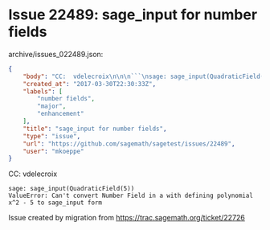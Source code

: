 # Issue 22489: sage_input for number fields

archive/issues_022489.json:
```json
{
    "body": "CC:  vdelecroix\n\n\n```\nsage: sage_input(QuadraticField(5))\nValueError: Can't convert Number Field in a with defining polynomial x^2 - 5 to sage_input form\n```\n\n\n\nIssue created by migration from https://trac.sagemath.org/ticket/22726\n\n",
    "created_at": "2017-03-30T22:30:33Z",
    "labels": [
        "number fields",
        "major",
        "enhancement"
    ],
    "title": "sage_input for number fields",
    "type": "issue",
    "url": "https://github.com/sagemath/sagetest/issues/22489",
    "user": "mkoeppe"
}
```
CC:  vdelecroix


```
sage: sage_input(QuadraticField(5))
ValueError: Can't convert Number Field in a with defining polynomial x^2 - 5 to sage_input form
```



Issue created by migration from https://trac.sagemath.org/ticket/22726


